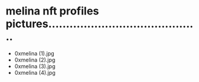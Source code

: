 # melina nft profiles pictures...........................................
- 0xmelina (1).jpg
- 0xmelina (2).jpg
- 0xmelina (3).jpg
- 0xmelina (4).jpg
